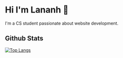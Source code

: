 # Hi I'm Lananh 👋

I'm a CS student passionate about website development.

## Github Stats
[![Top Langs](https://github-readme-stats.vercel.app/api/top-langs/?username=lananhnvo&layout=donut-vertical&theme=nord)](https://github.com/anuraghazra/github-readme-stats)

<!--
**lananhnvo/lananhnvo** is a ✨ _special_ ✨ repository because its `README.md` (this file) appears on your GitHub profile.

Here are some ideas to get you started:

- 🔭 I’m currently working on ...
- 🌱 I’m currently learning ...
- 👯 I’m looking to collaborate on ...
- 🤔 I’m looking for help with ...
- 💬 Ask me about ...
- 📫 How to reach me: ...
- 😄 Pronouns: ...
- ⚡ Fun fact: ...
-->
